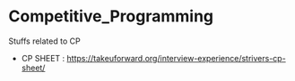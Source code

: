 # Competitive_Programming
Stuffs related to CP
- CP SHEET : https://takeuforward.org/interview-experience/strivers-cp-sheet/

